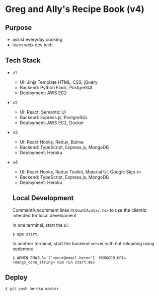 # Greg and Ally's Recipe Book (v4)

## Purpose

- assist everyday cooking
- learn web-dev tech

## Tech Stack

- v1
  - UI: Jinja Template HTML, CSS, jQuery
  - Backend: Python Flask, PostgreSQL
  - Deployment: AWS EC2
- v2
  - UI: React, Semantic UI
  - Backend: Express.js, PostgreSQL
  - Deployment: AWS EC2, Docker
- v3
  - UI: React Hooks, Redux, Bulma
  - Backend: TypeScript, Express.js, MongoDB
  - Deployment: Heroku
- v4

  - UI: React Hooks, Redux Toolkit, Material UI, Google Sign-in
  - Backend: TypeScript, Express.js, MongoDB
  - Deployment: Heroku

  ## Local Development

  Comment/uncomment lines in `OauthAvatar.tsx` to use the clientId intended for local development

  In one terminal, start the ui:

  ```console
  $ npm start
  ```

  In another terminal, start the backend server with hot reloading using nodemon:

  ```console
  $ ADMIN_EMAILS='["<your@email.here>"]' MONGODB_URI=<mongo_conn_string> npm run start:dev
  ```

## Deploy

```console
$ git push heroku master
```
